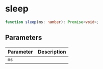 # sleep

```ts
function sleep(ms: number): Promise<void>;
```

## Parameters

| Parameter | Description |
|-----------|-------------|
| `ms` | |
